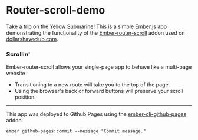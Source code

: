 # Router-scroll-demo

Take a trip on the [Yellow Submarine](https://chuabacca.github.io/router-scroll-demo)! This is a simple Ember.js app demonstrating the functionality of the [Ember-router-scroll](https://github.com/dollarshaveclub/ember-router-scroll) addon used on [dollarshaveclub.com](https://www.dollarshaveclub.com).

### Scrollin'
Ember-router-scroll allows your single-page app to behave like a multi-page website
* Transitioning to a new route will take you to the top of the page.
* Using the browser's back or forward buttons will preserve your scroll position.

---

This app was deployed to Github Pages using the [ember-cli-github-pages](https://github.com/poetic/ember-cli-github-pages) addon.
```
ember github-pages:commit --message "Commit message."
```
